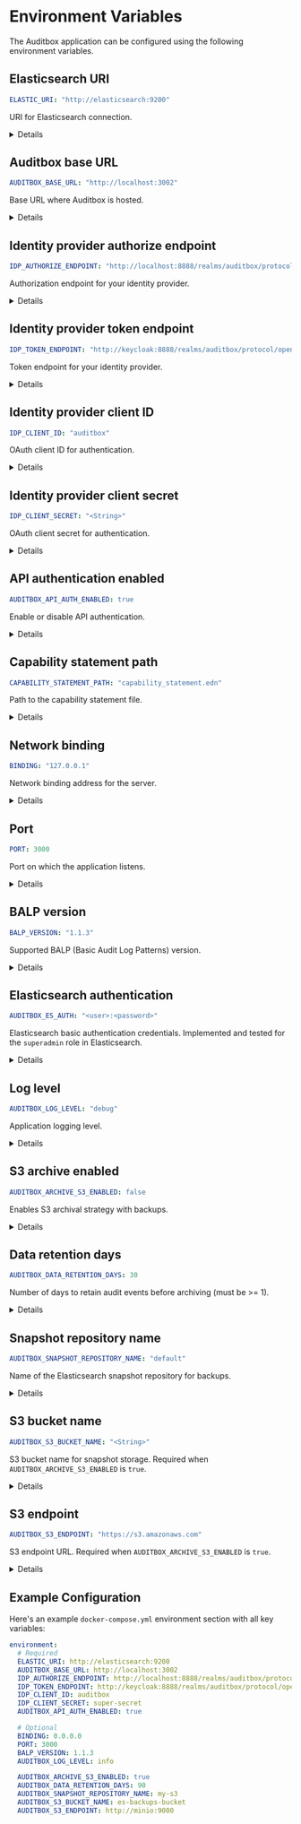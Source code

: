 # Environment Variables

The Auditbox application can be configured using the following environment variables.

## Elasticsearch URI<a href="#elastic-uri" id="elastic-uri"></a>

```yaml
ELASTIC_URI: "http://elasticsearch:9200"
```

URI for Elasticsearch connection.

<details><summary>Details</summary><table data-header-hidden="true"><thead><tr><th width="200"></th><th></th></tr></thead><tbody><tr><td>Type</td><td>String</td></tr><tr><td>Default value</td><td>(no default)</td></tr><tr><td>Required</td><td><code>true</code></td></tr></tbody></table></details>

## Auditbox base URL<a href="#auditbox-base-url" id="auditbox-base-url"></a>

```yaml
AUDITBOX_BASE_URL: "http://localhost:3002"
```

Base URL where Auditbox is hosted.

<details><summary>Details</summary><table data-header-hidden="true"><thead><tr><th width="200"></th><th></th></tr></thead><tbody><tr><td>Type</td><td>String</td></tr><tr><td>Default value</td><td>(no default)</td></tr><tr><td>Required</td><td><code>true</code></td></tr></tbody></table></details>

## Identity provider authorize endpoint<a href="#idp-authorize-endpoint" id="idp-authorize-endpoint"></a>

```yaml
IDP_AUTHORIZE_ENDPOINT: "http://localhost:8888/realms/auditbox/protocol/openid-connect/auth"
```

Authorization endpoint for your identity provider.

<details><summary>Details</summary><table data-header-hidden="true"><thead><tr><th width="200"></th><th></th></tr></thead><tbody><tr><td>Type</td><td>String</td></tr><tr><td>Default value</td><td>(no default)</td></tr><tr><td>Required</td><td><code>true</code></td></tr></tbody></table></details>

## Identity provider token endpoint<a href="#idp-token-endpoint" id="idp-token-endpoint"></a>

```yaml
IDP_TOKEN_ENDPOINT: "http://keycloak:8888/realms/auditbox/protocol/openid-connect/token"
```

Token endpoint for your identity provider.

<details><summary>Details</summary><table data-header-hidden="true"><thead><tr><th width="200"></th><th></th></tr></thead><tbody><tr><td>Type</td><td>String</td></tr><tr><td>Default value</td><td>(no default)</td></tr><tr><td>Required</td><td><code>true</code></td></tr></tbody></table></details>

## Identity provider client ID<a href="#idp-client-id" id="idp-client-id"></a>

```yaml
IDP_CLIENT_ID: "auditbox"
```

OAuth client ID for authentication.

<details><summary>Details</summary><table data-header-hidden="true"><thead><tr><th width="200"></th><th></th></tr></thead><tbody><tr><td>Type</td><td>String</td></tr><tr><td>Default value</td><td>(no default)</td></tr><tr><td>Required</td><td><code>true</code></td></tr></tbody></table></details>

## Identity provider client secret<a href="#idp-client-secret" id="idp-client-secret"></a>

```yaml
IDP_CLIENT_SECRET: "<String>"
```

OAuth client secret for authentication.

<details><summary>Details</summary><table data-header-hidden="true"><thead><tr><th width="200"></th><th></th></tr></thead><tbody><tr><td>Type</td><td>String</td></tr><tr><td>Default value</td><td>(no default)</td></tr><tr><td>Required</td><td><code>true</code></td></tr><tr><td>Sensitive</td><td><code>true</code> — value should be kept secret</td></tr></tbody></table></details>

## API authentication enabled<a href="#auditbox-api-auth-enabled" id="auditbox-api-auth-enabled"></a>

```yaml
AUDITBOX_API_AUTH_ENABLED: true
```

Enable or disable API authentication.

<details><summary>Details</summary><table data-header-hidden="true"><thead><tr><th width="200"></th><th></th></tr></thead><tbody><tr><td>Type</td><td>Bool</td></tr><tr><td>Default value</td><td>(no default)</td></tr><tr><td>Required</td><td><code>true</code></td></tr></tbody></table></details>

## Capability statement path<a href="#capability-statement-path" id="capability-statement-path"></a>

```yaml
CAPABILITY_STATEMENT_PATH: "capability_statement.edn"
```

Path to the capability statement file.

<details><summary>Details</summary><table data-header-hidden="true"><thead><tr><th width="200"></th><th></th></tr></thead><tbody><tr><td>Type</td><td>String</td></tr><tr><td>Default value</td><td><code>capability_statement.edn</code></td></tr><tr><td>Required</td><td><code>false</code></td></tr></tbody></table></details>

## Network binding<a href="#binding" id="binding"></a>

```yaml
BINDING: "127.0.0.1"
```

Network binding address for the server.

<details><summary>Details</summary><table data-header-hidden="true"><thead><tr><th width="200"></th><th></th></tr></thead><tbody><tr><td>Type</td><td>String</td></tr><tr><td>Default value</td><td><code>127.0.0.1</code></td></tr><tr><td>Required</td><td><code>false</code></td></tr></tbody></table></details>

## Port<a href="#port" id="port"></a>

```yaml
PORT: 3000
```

Port on which the application listens.

<details><summary>Details</summary><table data-header-hidden="true"><thead><tr><th width="200"></th><th></th></tr></thead><tbody><tr><td>Type</td><td>Integer</td></tr><tr><td>Default value</td><td><code>3000</code></td></tr><tr><td>Required</td><td><code>false</code></td></tr></tbody></table></details>

## BALP version<a href="#balp-version" id="balp-version"></a>

```yaml
BALP_VERSION: "1.1.3"
```

Supported BALP (Basic Audit Log Patterns) version.

<details><summary>Details</summary><table data-header-hidden="true"><thead><tr><th width="200"></th><th></th></tr></thead><tbody><tr><td>Type</td><td>Enum</td></tr><tr><td>Values</td><td><code>1.1.0</code><br /><code>1.1.1</code><br /><code>1.1.2</code><br /><code>1.1.3</code></td></tr><tr><td>Default value</td><td><code>1.1.3</code></td></tr><tr><td>Required</td><td><code>false</code></td></tr></tbody></table></details>

## Elasticsearch authentication<a href="#auditbox-es-auth" id="auditbox-es-auth"></a>

```yaml
AUDITBOX_ES_AUTH: "<user>:<password>"
```

Elasticsearch basic authentication credentials. Implemented and tested for the `superadmin` role in Elasticsearch.

<details><summary>Details</summary><table data-header-hidden="true"><thead><tr><th width="200"></th><th></th></tr></thead><tbody><tr><td>Type</td><td>String</td></tr><tr><td>Format</td><td><code>&lt;user&gt;:&lt;password&gt;</code></td></tr><tr><td>Default value</td><td>(no default)</td></tr><tr><td>Required</td><td><code>false</code></td></tr><tr><td>Sensitive</td><td><code>true</code> — value should be kept secret</td></tr></tbody></table></details>

## Log level<a href="#auditbox-log-level" id="auditbox-log-level"></a>

```yaml
AUDITBOX_LOG_LEVEL: "debug"
```

Application logging level.

<details><summary>Details</summary><table data-header-hidden="true"><thead><tr><th width="200"></th><th></th></tr></thead><tbody><tr><td>Type</td><td>Enum</td></tr><tr><td>Values</td><td><code>off</code><br /><code>debug</code><br /><code>info</code><br /><code>error</code></td></tr><tr><td>Default value</td><td><code>debug</code></td></tr><tr><td>Required</td><td><code>false</code></td></tr></tbody></table></details>

## S3 archive enabled<a href="#auditbox-archive-s3-enabled" id="auditbox-archive-s3-enabled"></a>

```yaml
AUDITBOX_ARCHIVE_S3_ENABLED: false
```

Enables S3 archival strategy with backups.

<details><summary>Details</summary><table data-header-hidden="true"><thead><tr><th width="200"></th><th></th></tr></thead><tbody><tr><td>Type</td><td>Bool</td></tr><tr><td>Default value</td><td><code>false</code></td></tr><tr><td>Required</td><td><code>false</code></td></tr></tbody></table></details>

## Data retention days<a href="#auditbox-data-retention-days" id="auditbox-data-retention-days"></a>

```yaml
AUDITBOX_DATA_RETENTION_DAYS: 30
```

Number of days to retain audit events before archiving (must be >= 1).

<details><summary>Details</summary><table data-header-hidden="true"><thead><tr><th width="200"></th><th></th></tr></thead><tbody><tr><td>Type</td><td>Integer</td></tr><tr><td>Default value</td><td><code>30</code></td></tr><tr><td>Required</td><td><code>false</code></td></tr></tbody></table></details>

## Snapshot repository name<a href="#auditbox-snapshot-repository-name" id="auditbox-snapshot-repository-name"></a>

```yaml
AUDITBOX_SNAPSHOT_REPOSITORY_NAME: "default"
```

Name of the Elasticsearch snapshot repository for backups.

<details><summary>Details</summary><table data-header-hidden="true"><thead><tr><th width="200"></th><th></th></tr></thead><tbody><tr><td>Type</td><td>String</td></tr><tr><td>Default value</td><td><code>default</code></td></tr><tr><td>Required</td><td><code>false</code></td></tr></tbody></table></details>

## S3 bucket name<a href="#auditbox-s3-bucket-name" id="auditbox-s3-bucket-name"></a>

```yaml
AUDITBOX_S3_BUCKET_NAME: "<String>"
```

S3 bucket name for snapshot storage. Required when `AUDITBOX_ARCHIVE_S3_ENABLED` is `true`.

<details><summary>Details</summary><table data-header-hidden="true"><thead><tr><th width="200"></th><th></th></tr></thead><tbody><tr><td>Type</td><td>String</td></tr><tr><td>Default value</td><td>(no default)</td></tr><tr><td>Required</td><td><code>true</code> when <code>AUDITBOX_ARCHIVE_S3_ENABLED</code> is enabled</td></tr></tbody></table></details>

## S3 endpoint<a href="#auditbox-s3-endpoint" id="auditbox-s3-endpoint"></a>

```yaml
AUDITBOX_S3_ENDPOINT: "https://s3.amazonaws.com"
```

S3 endpoint URL. Required when `AUDITBOX_ARCHIVE_S3_ENABLED` is `true`.

<details><summary>Details</summary><table data-header-hidden="true"><thead><tr><th width="200"></th><th></th></tr></thead><tbody><tr><td>Type</td><td>String</td></tr><tr><td>Default value</td><td>(no default)</td></tr><tr><td>Required</td><td><code>true</code> when <code>AUDITBOX_ARCHIVE_S3_ENABLED</code> is enabled</td></tr></tbody></table></details>

## Example Configuration

Here's an example `docker-compose.yml` environment section with all key variables:

```yaml
environment:
  # Required
  ELASTIC_URI: http://elasticsearch:9200
  AUDITBOX_BASE_URL: http://localhost:3002
  IDP_AUTHORIZE_ENDPOINT: http://localhost:8888/realms/auditbox/protocol/openid-connect/auth
  IDP_TOKEN_ENDPOINT: http://keycloak:8888/realms/auditbox/protocol/openid-connect/token
  IDP_CLIENT_ID: auditbox
  IDP_CLIENT_SECRET: super-secret
  AUDITBOX_API_AUTH_ENABLED: true

  # Optional
  BINDING: 0.0.0.0
  PORT: 3000
  BALP_VERSION: 1.1.3
  AUDITBOX_LOG_LEVEL: info

  AUDITBOX_ARCHIVE_S3_ENABLED: true
  AUDITBOX_DATA_RETENTION_DAYS: 90
  AUDITBOX_SNAPSHOT_REPOSITORY_NAME: my-s3
  AUDITBOX_S3_BUCKET_NAME: es-backups-bucket
  AUDITBOX_S3_ENDPOINT: http://minio:9000
```
